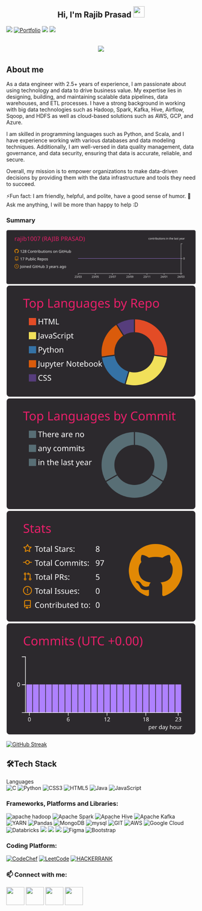 <h2 align="center">Hi, I'm Rajib Prasad  <img src="https://user-images.githubusercontent.com/39955420/147578264-bae0526c-028a-49d2-8af8-d08bb4edbd2a.gif" height="30" width="30"></h2>

[![](https://img.shields.io/badge/LinkedIn-0077B5?style=for-the-badge&logo=linkedin&logoColor=white)](https://www.linkedin.com/in/rajib-prasad/)
[![Portfolio](https://img.shields.io/badge/Portfolio-%23000000.svg?style=for-the-badge&logo=firefox&logoColor=#FF7139)](https://drive.google.com/file/d/1ZKJzp7rwooijw3QwJZkPabiGNqd3ZASk/view?usp=sharing)
[![](https://img.shields.io/badge/Twitter-1DA1F2?style=for-the-badge&logo=twitter&logoColor=white)](https://twitter.com/rajibprasad007)
[![](https://img.shields.io/badge/Instagram-E4405F?style=for-the-badge&logo=instagram&logoColor=white)](https://www.instagram.com/mr_rajibprasad/)


<h2 align="center"><img src="https://user-images.githubusercontent.com/63140467/147845957-a7954747-ae04-462c-99d9-d47c0021753e.gif"></h2>


<h2>About me</h2>
As a data engineer with 2.5+ years of experience, I am passionate about using technology and data to drive business value. My expertise lies in designing, building, and maintaining scalable data pipelines, data warehouses, and ETL processes. I have a strong background in working with big data technologies such as Hadoop, Spark, Kafka, Hive, Airflow, Sqoop, and HDFS as well as cloud-based solutions such as AWS, GCP, and Azure.

I am skilled in programming languages such as Python, and Scala, and I have experience working with various databases and data modeling techniques. Additionally, I am well-versed in data quality management, data governance, and data security, ensuring that data is accurate, reliable, and secure.

Overall, my mission is to empower organizations to make data-driven decisions by providing them with the data infrastructure and tools they need to succeed.

⚡Fun fact: I am friendly, helpful, and polite, have a good sense of humor.
💬 Ask me anything, I will be more than happy to help :D


<h3>Summary</h3>


[![](https://raw.githubusercontent.com/rajib1007/rajib1007/master/profile-summary-card-output/monokai/0-profile-details.svg)](https://github.com/vn7n24fzkq/github-profile-summary-cards)
[![](https://raw.githubusercontent.com/rajib1007/rajib1007/master/profile-summary-card-output/monokai/1-repos-per-language.svg)](https://github.com/vn7n24fzkq/github-profile-summary-cards) [![](https://raw.githubusercontent.com/rajib1007/rajib1007/master/profile-summary-card-output/monokai/2-most-commit-language.svg)](https://github.com/vn7n24fzkq/github-profile-summary-cards)
[![](https://raw.githubusercontent.com/rajib1007/rajib1007/master/profile-summary-card-output/monokai/3-stats.svg)](https://github.com/vn7n24fzkq/github-profile-summary-cards) [![](https://raw.githubusercontent.com/rajib1007/rajib1007/master/profile-summary-card-output/monokai/4-productive-time.svg)](https://github.com/vn7n24fzkq/github-profile-summary-cards)



[![GitHub Streak](https://github-readme-streak-stats.herokuapp.com/?user=rajib1007&theme=dark&ring=FFB19A&hide_border=true&currStreakNum=F6A085&fire=F6A085&currStreakLabel=F6A085)](https://git.io/streak-stats)

<h2>🛠Tech Stack</h2>

Languages  
![C](https://img.shields.io/badge/c-%2300599C.svg?style=for-the-badge&logo=c&logoColor=white)
![Python](https://img.shields.io/badge/python-3670A0?style=for-the-badge&logo=python&logoColor=ffdd54)
![CSS3](https://img.shields.io/badge/css3-%231572B6.svg?style=for-the-badge&logo=css3&logoColor=white)
![HTML5](https://img.shields.io/badge/html5-%23E34F26.svg?style=for-the-badge&logo=html5&logoColor=white)
![Java](https://img.shields.io/badge/java-%23ED8B00.svg?style=for-the-badge&logo=java&logoColor=white)
![JavaScript](https://img.shields.io/badge/javascript-%23323330.svg?style=for-the-badge&logo=javascript&logoColor=%23F7DF1E)


<h3>Frameworks, Platforms and Libraries:</h3>


![apache hadoop](https://user-images.githubusercontent.com/63140467/147852864-1a008502-31bb-4829-af6d-55521c917a7e.png)
![Apache Spark]()
![Apache Hive](https://a11ybadges.com/badge?logo=apachehive)
![Apache Kafka](https://a11ybadges.com/badge?logo=apachekafka)
![YARN](https://img.shields.io/badge/Yarn-2C8EBB?style=for-the-badge&logo=yarn&logoColor=white)
![Pandas](https://img.shields.io/badge/pandas-%23150458.svg?style=for-the-badge&logo=pandas&logoColor=white)
![MongoDB](https://img.shields.io/badge/MongoDB-4EA94B?style=for-the-badge&logo=mongodb&logoColor=white)
![mysql](https://img.shields.io/badge/MySQL-005C84?style=for-the-badge&logo=mysql&logoColor=white)
![GIT](https://img.shields.io/badge/GIT-E44C30?style=for-the-badge&logo=git&logoColor=white)
![AWS](https://img.shields.io/badge/AWS-%23FF9900.svg?style=for-the-badge&logo=amazon-aws&logoColor=white)
![Google Cloud](https://img.shields.io/badge/GoogleCloud-%234285F4.svg?style=for-the-badge&logo=google-cloud&logoColor=white)
![Databricks](https://img.shields.io/badge/Google_chrome-4285F4?style=for-the-badge&logo=Google-chrome&logoColor=white)
![](https://img.shields.io/badge/Windows-0078D6?style=for-the-badge&logo=windows&logoColor=white)
![](https://img.shields.io/badge/Linux-FCC624?style=for-the-badge&logo=linux&logoColor=black)
![](https://img.shields.io/badge/Ubuntu-E95420?style=for-the-badge&logo=ubuntu&logoColor=white)
![Figma](https://img.shields.io/badge/Figma-F24E1E?style=for-the-badge&logo=figma&logoColor=white)
![Bootstrap](https://img.shields.io/badge/Bootstrap-563D7C?style=for-the-badge&logo=bootstrap&logoColor=white)


<h3>Coding Platform: </h3>

[![CodeChef](https://img.shields.io/badge/CodeChef-%23964B00.svg?style=for-the-badge&logo=CodeChef&logoColor=white)](https://www.codechef.com/users/rajib1007)
[![LeetCode](https://img.shields.io/badge/LeetCode-000000?style=for-the-badge&logo=LeetCode&logoColor=#d16c06)](https://leetcode.com/Rajib_1007/)
[![HACKERRANK](https://img.shields.io/badge/-Hackerrank-2EC866?style=for-the-badge&logo=HackerRank&logoColor=white)](https://www.hackerrank.com/rajibprasad1007)

<h3> 📫 Connect with me: </h3>

[<img src="https://user-images.githubusercontent.com/39955420/147572655-e5feabb1-2a36-467c-9906-1fc66d606b41.png" height="48" width="48">](https://www.linkedin.com/in/rajib-prasad/) 
[<img src="https://user-images.githubusercontent.com/39955420/147606108-506d542b-a344-43d3-a4a3-aadd775f5c0b.png" height="48" width="48">](https://resume-rajibprasad.netlify.app/)
[<img src="https://user-images.githubusercontent.com/39955420/147611479-36ad6cd0-3b53-4d46-8035-0bd940e01a57.png" height="48" width="48">](mailto:rajibprasad1007@gmail.com)
[<img src="https://user-images.githubusercontent.com/39955420/147572858-093e11d5-c974-43de-9795-f328d4cda097.png" height="48" width="48">](https://www.instagram.com/librajib7/)



